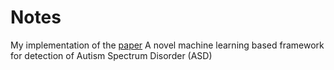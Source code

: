 # Notes

My implementation of the [paper](https://arxiv.org/pdf/1903.11323v3.pdf) A novel machine learning based framework for detection of Autism Spectrum Disorder (ASD)
